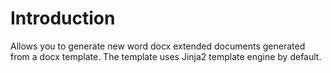 Introduction
============

Allows you to generate new word docx extended documents generated 
from a docx template. The template uses Jinja2 template engine by default.

